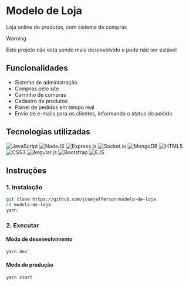 # Modelo de Loja
Loja online de produtos, com sistema de compras

> [!WARNING]  
> Este projeto não está sendo mais desenvolvido e pode não ser estável

## Funcionalidades

- Sistema de administração
- Compras pelo site
- Carrinho de compras
- Cadastro de produtos
- Painel de pedidos em tempo real
- Envio de e-mails para os clientes, informando o status do pedido

## Tecnologias utilizadas

![JavaScript](https://img.shields.io/badge/javascript-%23323330.svg?style=for-the-badge&logo=javascript&logoColor=%23F7DF1E)
![NodeJS](https://img.shields.io/badge/node.js-6DA55F?style=for-the-badge&logo=node.js&logoColor=white)
![Express.js](https://img.shields.io/badge/express.js-%23404d59.svg?style=for-the-badge&logo=express&logoColor=%2361DAFB)
![Socket.io](https://img.shields.io/badge/Socket.io-black?style=for-the-badge&logo=socket.io&badgeColor=010101)
![MongoDB](https://img.shields.io/badge/MongoDB-%234ea94b.svg?style=for-the-badge&logo=mongodb&logoColor=white)
![HTML5](https://img.shields.io/badge/html5-%23E34F26.svg?style=for-the-badge&logo=html5&logoColor=white)
![CSS3](https://img.shields.io/badge/css3-%231572B6.svg?style=for-the-badge&logo=css3&logoColor=white)
![Angular.js](https://img.shields.io/badge/angular.js-%23E23237.svg?style=for-the-badge&logo=angularjs&logoColor=white)
![Bootstrap](https://img.shields.io/badge/bootstrap-%238511FA.svg?style=for-the-badge&logo=bootstrap&logoColor=white)
![EJS](https://img.shields.io/badge/ejs-%23b4ca65.svg?style=for-the-badge&logoColor=%23b4ca65)

## Instruções
### 1. Instalação
```bash
git clone https://github.com/josejefferson/modelo-de-loja
cd modelo-de-loja
yarn
```

### 2. Executar
#### Modo de desenvolvimento
```bash
yarn dev
```

#### Modo de produção
```bash
yarn start
```
